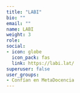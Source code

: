 ```yaml
---
title: "LABI"
bio: ""
email: ""
name: LABI
weight: 3
role: 
social:
- icon: globe
  icon_pack: fas
  link: https://labi.lat/
superuser: false
user_groups:
- Confían en MetaDocencia
---
```

